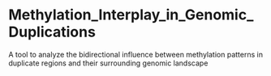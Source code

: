 # Methylation_Interplay_in_Genomic_Duplications
A tool to analyze the bidirectional influence between methylation patterns in duplicate regions and their surrounding genomic landscape
